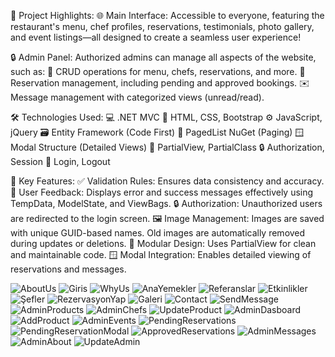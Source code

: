 🌟 Project Highlights:
🌐 Main Interface:
Accessible to everyone, featuring the restaurant's menu, chef profiles, reservations, testimonials, photo gallery, and event listings—all designed to create a seamless user experience!

🔒 Admin Panel:
Authorized admins can manage all aspects of the website, such as:
📝 CRUD operations for menu, chefs, reservations, and more.
📅 Reservation management, including pending and approved bookings.
✉️ Message management with categorized views (unread/read).

🛠️ Technologies Used:
💻 .NET MVC
🎨 HTML, CSS, Bootstrap
⚙️ JavaScript, jQuery
🗃️ Entity Framework (Code First)
📄 PagedList NuGet (Paging)
🪟 Modal Structure (Detailed Views)
🧩 PartialView, PartialClass
🔒 Authorization, Session
🔑 Login, Logout

🚀 Key Features:
✅ Validation Rules: Ensures data consistency and accuracy.
💬 User Feedback: Displays error and success messages effectively using TempData, ModelState, and ViewBags.
🔒 Authorization: Unauthorized users are redirected to the login screen.
🖼️ Image Management: Images are saved with unique GUID-based names. Old images are automatically removed during updates or deletions.
🧩 Modular Design: Uses PartialView for clean and maintainable code.
🪟 Modal Integration: Enables detailed viewing of reservations and messages.

![AboutUs](https://github.com/user-attachments/assets/0af5d8b4-54a9-481a-b22f-b4b83d6028fa)
![Giris](https://github.com/user-attachments/assets/a626ac73-f33e-4230-b510-dc49a97395ab)
![WhyUs](https://github.com/user-attachments/assets/1f0e652b-b98f-43ed-ac9c-c6f3c1ef9ae2)
![AnaYemekler](https://github.com/user-attachments/assets/936d56da-5661-4ad0-a3bb-b11b795bc29a)
![Referanslar](https://github.com/user-attachments/assets/644cd36c-1075-4c17-9254-0f5098511e5b)
![Etkinlikler](https://github.com/user-attachments/assets/457eb742-d289-49ec-8a98-65400cd6fefc)
![Şefler](https://github.com/user-attachments/assets/ff0cda8b-c5c3-43b6-8d3c-03f59c8bd325)
![RezervasyonYap](https://github.com/user-attachments/assets/9bf12308-2b24-4873-b217-22a74f601535)
![Galeri](https://github.com/user-attachments/assets/120cf320-0896-419a-8c72-2743f31d0d33)
![Contact](https://github.com/user-attachments/assets/b0d68286-973b-42d9-838c-e65b1542c120)
![SendMessage](https://github.com/user-attachments/assets/1c5d8ef0-f745-459e-8137-17f1d75b6faf)
![AdminProducts](https://github.com/user-attachments/assets/812c114f-2a48-4af8-86ea-da0b28d7205c)
![AdminChefs](https://github.com/user-attachments/assets/61ef638c-30e9-4a00-a4ce-c8eaf3aac48c)
![UpdateProduct](https://github.com/user-attachments/assets/503a0209-8031-4f94-bd0b-5dbb6ce3ff94)
![AdminDasboard](https://github.com/user-attachments/assets/5fcbb985-7706-42d8-a007-65c7a11d3f58)
![AddProduct](https://github.com/user-attachments/assets/0ae02c33-a3c5-47e2-8321-9f18bc76c9dd)
![AdminEvents](https://github.com/user-attachments/assets/df75cb04-3b66-48ec-8c6c-31ca850ba5e8)
![PendingReservations](https://github.com/user-attachments/assets/cd39133e-0c3c-417c-af0a-33063a9bfac2)
![PendingReservationModal](https://github.com/user-attachments/assets/c2daefbd-51ee-4621-9129-b3454867eb5b)
![ApprovedReservations](https://github.com/user-attachments/assets/8dc87717-3bc2-4149-baf0-3940a1294749)
![AdminMessages](https://github.com/user-attachments/assets/9fa9055b-560f-4c24-9fe6-9d7cd4d3e19a)
![AdminAbout](https://github.com/user-attachments/assets/a19cee87-ba22-41cd-8dba-b16969a556f2)
![UpdateAdmin](https://github.com/user-attachments/assets/3648b8e5-f5d6-496d-8212-0f94ce73f272)
